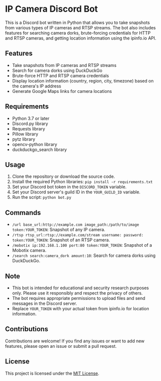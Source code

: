 # IP Camera Discord Bot

This is a Discord bot written in Python that allows you to take snapshots from various types of IP cameras and RTSP streams. The bot also includes features for searching camera dorks, brute-forcing credentials for HTTP and RTSP cameras, and getting location information using the ipinfo.io API.

## Features

- Take snapshots from IP cameras and RTSP streams
- Search for camera dorks using DuckDuckGo
- Brute-force HTTP and RTSP camera credentials
- Display location information (country, region, city, timezone) based on the camera's IP address
- Generate Google Maps links for camera locations

## Requirements

- Python 3.7 or later
- Discord.py library
- Requests library
- Pillow library
- pytz library
- opencv-python library
- duckduckgo_search library

## Usage

1. Clone the repository or download the source code.
2. Install the required Python libraries: `pip install -r requirements.txt`
3. Set your Discord bot token in the `DISCORD_TOKEN` variable.
4. Set your Discord server's guild ID in the `YOUR_GUILD_ID` variable.
5. Run the script: `python bot.py`

## Commands

- `/url base_url:http://example.com image_path:/path/to/image token:YOUR_TOKEN`: Snapshot of any IP camera.
- `/rtsp rtsp_url:rtsp://example.com/stream username: password: token:YOUR_TOKEN`: Snapshot of an RTSP camera.
- `/mobotix ip:192.168.1.100 port:80 token:YOUR_TOKEN`: Snapshot of a Mobotix camera.
- `/search search:camera_dork amount:10`: Search for camera dorks using DuckDuckGo.

## Note

- This bot is intended for educational and security research purposes only. Please use it responsibly and respect the privacy of others.
- The bot requires appropriate permissions to upload files and send messages in the Discord server.
- Replace `YOUR_TOKEN` with your actual token from ipinfo.io for location information.

## Contributions

Contributions are welcome! If you find any issues or want to add new features, please open an issue or submit a pull request.

## License

This project is licensed under the [MIT License](LICENSE).
